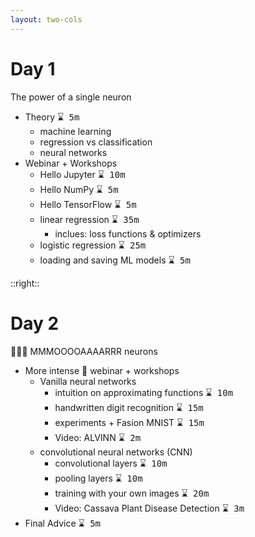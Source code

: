 ```yaml
---
layout: two-cols
---
```


# Day 1

The power of a single neuron

- Theory <kbd>⌛ 5m</kbd>
  * machine learning
  * regression vs classification
  * neural networks
- Webinar + Workshops
  * Hello <logos-jupyter /> Jupyter <kbd>⌛ 10m</kbd>
  * Hello <logos-numpy /> NumPy <kbd>⌛ 5m</kbd>
  * Hello <logos-tensorflow /> TensorFlow <kbd>⌛ 5m</kbd>
  * linear regression <kbd>⌛ 35m</kbd>
    - inclues: loss functions & optimizers
  * logistic regression <kbd>⌛ 25m</kbd>
  * loading and saving ML models <kbd>⌛ 5m</kbd>

::right::

# Day 2

🧠🧠🧠 MMMOOOOAAAARRR neurons

- More intense 💪 webinar + workshops
  - Vanilla neural networks
    * intuition on approximating functions <kbd>⌛ 10m</kbd>
    * handwritten digit recognition <kbd>⌛ 15m</kbd>
    * experiments + Fasion MNIST <kbd>⌛ 15m</kbd>
    * Video: ALVINN <kbd>⌛ 2m</kbd>
  * convolutional neural networks (CNN)
    * convolutional layers <kbd>⌛ 10m</kbd>
    * pooling layers <kbd>⌛ 10m</kbd>
    * training with your own images <kbd>⌛ 20m</kbd>
    * Video: Cassava Plant Disease Detection <kbd>⌛ 3m</kbd>
- Final Advice <kbd>⌛ 5m</kbd>
